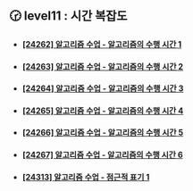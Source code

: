 ## 🕝 level11 : 시간 복잡도
- #### [[24262] 알고리즘 수업 - 알고리즘의 수행 시간 1](https://www.acmicpc.net/problem/24262)
- #### [[24263] 알고리즘 수업 - 알고리즘의 수행 시간 2](https://www.acmicpc.net/problem/24263)
- #### [[24264] 알고리즘 수업 - 알고리즘의 수행 시간 3](https://www.acmicpc.net/problem/24264)
- #### [[24265] 알고리즘 수업 - 알고리즘의 수행 시간 4](https://www.acmicpc.net/problem/24265)
- #### [[24266] 알고리즘 수업 - 알고리즘의 수행 시간 5](https://www.acmicpc.net/problem/24266)
- #### [[24267] 알고리즘 수업 - 알고리즘의 수행 시간 6](https://www.acmicpc.net/problem/24267)
- #### [[24313] 알고리즘 수업 - 점근적 표기 1](https://www.acmicpc.net/problem/24313)